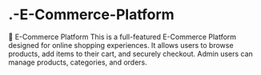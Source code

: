 # .-E-Commerce-Platform
🛒 E-Commerce Platform  This is a full-featured E-Commerce Platform designed for online shopping experiences. It allows users to browse products, add items to their cart, and securely checkout. Admin users can manage products, categories, and orders. 
